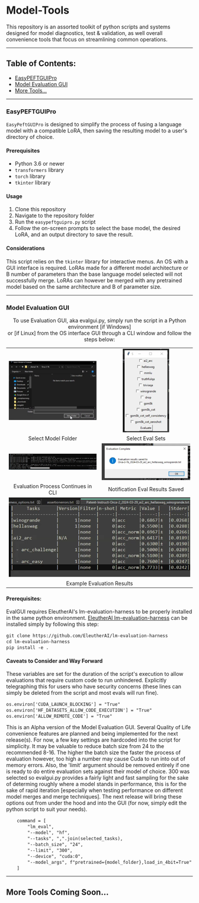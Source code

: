# Model-Tools

This repository is an assorted toolkit of python scripts and systems designed for model diagnostics, test & validation, as well overall convenience tools that focus on streamlining common operations.

---

## Table of Contents:
- [EasyPEFTGUIPro](#easypeftguipro)
- [Model Evaluation GUI](#model-evaluation-gui)
- [More Tools...](#more-tools)

---

### EasyPEFTGUIPro

`EasyPeftGUIPro` is designed to simplify the process of fusing a language model with a compatible LoRA, then saving the resulting model to a user's directory of choice.

#### Prerequisites

- Python 3.6 or newer
- `transformers` library
- `torch` library
- `tkinter` library

#### Usage

1. Clone this repository
2. Navigate to the repository folder
3. Run the `easypeftguipro.py` script
4. Follow the on-screen prompts to select the base model, the desired LoRA, and an output directory to save the result.

#### Considerations

This script relies on the `tkinter` library for interactive menus. An OS with a GUI interface is required.
LoRAs made for a different model architecture or B number of parameters than the base language model selected will not successfully merge.
LoRAs can however be merged with any pretrained model based on the same architecture and B of parameter size.

---

### Model Evaluation GUI

<p align="center">
To use Evaluation GUI, aka evalgui.py, simply run the script in a Python environment [if Windows]<BR>
or [if Linux] from the OS interface GUI through a CLI window and follow the steps below:
</p>

<table align="center">
  <tr>
    <td align="center"><img src="media/evalgui/1_modelselect.png" width="300"/></td>
    <td align="center"><img src="media/evalgui/2_evalselect.png" height="225"/></td>
  </tr>
  <tr>
    <td align="center">Select Model Folder</td>
    <td align="center">Select Eval Sets</td>
  </tr>
  <tr>
    <td align="center"><img src="media/evalgui/3_evalprocess.png" width="300"/></td>
    <td align="center"><img src="media/evalgui/4_evalnotification.png" width="300"/></td>
  </tr>
  <tr>
    <td align="center">Evaluation Process Continues in CLI</td>
    <td align="center">Notification Eval Results Saved</td>
  </tr>
  <tr>
    <td colspan="2" align="center"><img src="media/evalgui/5_evalresults.png" width="600"/></td>
  </tr>
  <tr>
    <td colspan="2" align="center">Example Evaluation Results</td>
  </tr>
</table>

<p align="center">
</p>

#### Prerequisites:
EvalGUI requires EleutherAI's lm-evaluation-harness to be properly installed in the same python environment.
[EleutherAI lm-evaluation-harness](https://github.com/EleutherAI/lm-evaluation-harness)
can be installed simply by following this step:
```
git clone https://github.com/EleutherAI/lm-evaluation-harness
cd lm-evaluation-harness
pip install -e .
```
#### Caveats to Consider and Way Forward
These variables are set for the duration of the script's execution to allow evaluations that require custom code to run unhindered.
Explicitly telegraphing this for users who have security concerns (these lines can simply be deleted from the script and most evals will run fine).
```
os.environ['CUDA_LAUNCH_BLOCKING'] = "True"
os.environ['HF_DATASETS_ALLOW_CODE_EXECUTION'] = "True"
os.environ['ALLOW_REMOTE_CODE'] = "True"
```
This is an Alpha version of the Model Evaluation GUI. Several Quality of Life convenience features are planned and being implemented for the next release(s).
For now, a few key settings are hardcoded into the script for simplicity. It may be valuable to reduce batch size from 24 to the recommended 8-16. The higher the
batch size the faster the process of evaluation however, too high a number may cause Cuda to run into out of memory errors. Also, the 'limit' argument should be
removed entirely if one is ready to do entire evaluation sets against their model of choice. 300 was selected so evalgui.py provides a fairly light and fast sampling
for the sake of determing roughly where a model stands in performance, this is for the sake of rapid iteration [especially when testing performance on different model
merges and merge techniques]. The next release will bring these options out from under the hood and into the GUI (for now, simply edit the python script to suit your needs).

```
    command = [
        "lm_eval",
        "--model", "hf",
        "--tasks", ",".join(selected_tasks),
        "--batch_size", "24",
        "--limit", "300",
        "--device", "cuda:0",
        "--model_args", f"pretrained={model_folder},load_in_4bit=True"
    ]
```


---

## More Tools Coming Soon...
<!-- Future sections for additional tools will go here -->
